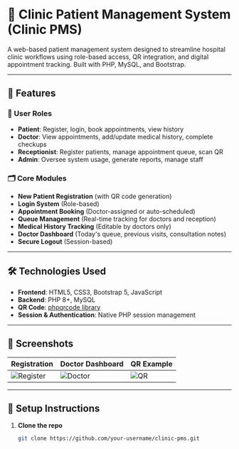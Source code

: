 # 🏥 Clinic Patient Management System (Clinic PMS)

A web-based patient management system designed to streamline hospital clinic workflows using role-based access, QR integration, and digital appointment tracking. Built with PHP, MySQL, and Bootstrap.

---

## 🚀 Features

### 👥 User Roles

- **Patient**: Register, login, book appointments, view history
- **Doctor**: View appointments, add/update medical history, complete checkups
- **Receptionist**: Register patients, manage appointment queue, scan QR
- **Admin**: Oversee system usage, generate reports, manage staff

### 🗂️ Core Modules

- **New Patient Registration** (with QR code generation)
- **Login System** (Role-based)
- **Appointment Booking** (Doctor-assigned or auto-scheduled)
- **Queue Management** (Real-time tracking for doctors and reception)
- **Medical History Tracking** (Editable by doctors only)
- **Doctor Dashboard** (Today's queue, previous visits, consultation notes)
- **Secure Logout** (Session-based)

---

## 🛠️ Technologies Used

- **Frontend**: HTML5, CSS3, Bootstrap 5, JavaScript
- **Backend**: PHP 8+, MySQL
- **QR Code**: [phpqrcode library](https://sourceforge.net/projects/phpqrcode/)
- **Session & Authentication**: Native PHP session management

---

## 📸 Screenshots

| Registration | Doctor Dashboard | QR Example |
|--------------|------------------|------------|
| ![Register](assets/screens/register.png) | ![Doctor](assets/screens/doctor_dashboard.png) | ![QR](assets/screens/qr_sample.png) |

---

## 🔧 Setup Instructions

1. **Clone the repo**

   ```bash
   git clone https://github.com/your-username/clinic-pms.git
